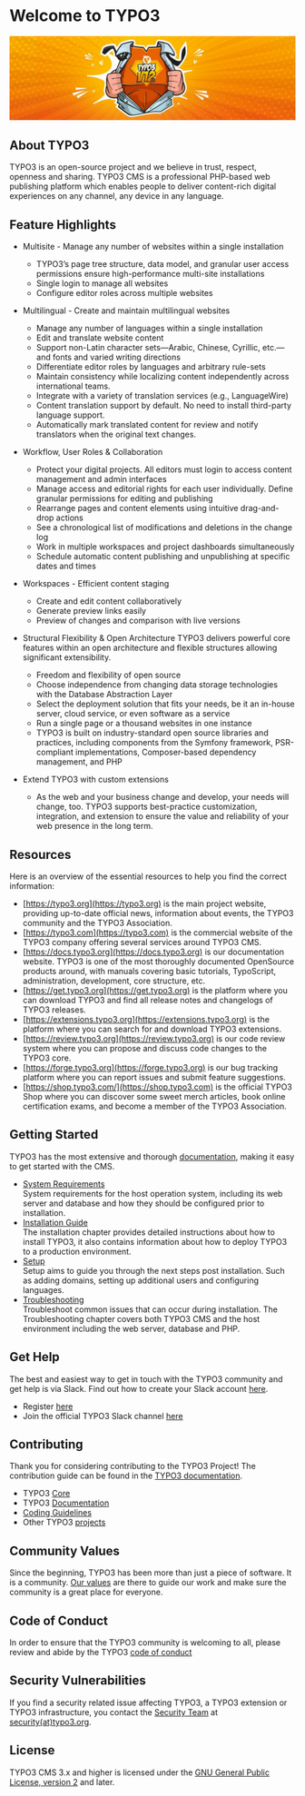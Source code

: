 # Welcome to TYPO3

![TYPO3 12 LTS has launched](/profile/images/typo3-v12-lts-banner.jpg)

## About TYPO3

TYPO3 is an open-source project and we believe in trust, respect, openness and sharing.
TYPO3 CMS is a professional PHP-based web publishing platform which enables people to deliver content-rich digital experiences on any channel, any device in any language.

## Feature Highlights

- Multisite - Manage any number of websites within a single installation
  - TYPO3’s page tree structure, data model, and granular user access permissions ensure high-performance multi-site installations
  - Single login to manage all websites
  - Configure editor roles across multiple websites

- Multilingual - Create and maintain multilingual websites
  -  Manage any number of languages within a single installation
  -  Edit and translate website content
  -  Support non-Latin character sets—Arabic, Chinese, Cyrillic, etc.—and fonts and varied writing directions
  -  Differentiate editor roles by languages and arbitrary rule-sets
  -  Maintain consistency while localizing content independently across international teams.
  -  Integrate with a variety of translation services (e.g., LanguageWire)
  -  Content translation support by default. No need to install third-party language support.
  -  Automatically mark translated content for review and notify translators when the original text changes.

- Workflow, User Roles & Collaboration
  - Protect your digital projects. All editors must login to access content management and admin interfaces
  - Manage access and editorial rights for each user individually. Define granular permissions for editing and publishing
  - Rearrange pages and content elements using intuitive drag-and-drop actions
  - See a chronological list of modifications and deletions in the change log
  - Work in multiple workspaces and project dashboards simultaneously
  - Schedule automatic content publishing and unpublishing at specific dates and times

- Workspaces - Efficient content staging
  - Create and edit content collaboratively
  - Generate preview links easily
  - Preview of changes and comparison with live versions

- Structural Flexibility & Open Architecture
TYPO3 delivers powerful core features within an open architecture and flexible structures allowing significant extensibility.
  
  - Freedom and flexibility of open source
  - Choose independence from changing data storage technologies with the Database Abstraction Layer
  - Select the deployment solution that fits your needs, be it an in-house server, cloud service, or even software as a service
  - Run a single page or a thousand websites in one instance
  - TYPO3 is built on industry-standard open source libraries and practices, including components from the Symfony framework, PSR-compliant implementations, Composer-based dependency management, and PHP

- Extend TYPO3 with custom extensions 
  -  As the web and your business change and develop, your needs will change, too. TYPO3 supports best-practice customization, integration, and extension to ensure the value and reliability of your web presence in the long term.

## Resources
Here is an overview of the essential resources to help you find the correct information:
- [https://typo3.org](https://typo3.org) is the main project website, providing up-to-date official news, information about events, the TYPO3 community and the TYPO3 Association.
- [https://typo3.com](https://typo3.com) is the commercial website of the TYPO3 company offering several services around TYPO3 CMS.
- [https://docs.typo3.org](https://docs.typo3.org) is our documentation website. TYPO3 is one of the most thoroughly documented OpenSource products around, with manuals covering basic tutorials, TypoScript, administration, development, core structure, etc.
- [https://get.typo3.org](https://get.typo3.org) is the platform where you can download TYPO3 and find all release notes and changelogs of TYPO3 releases.
- [https://extensions.typo3.org](https://extensions.typo3.org) is the platform where you can search for and download TYPO3 extensions.
- [https://review.typo3.org](https://review.typo3.org) is our code review system where you can propose and discuss code changes to the TYPO3 core.
- [https://forge.typo3.org](https://forge.typo3.org) is our bug tracking platform where you can report issues and submit feature suggestions.
- [https://shop.typo3.com/](https://shop.typo3.com) is the official TYPO3 Shop where you can discover some sweet merch articles, book online certification exams, and become a member of the TYPO3 Association.

## Getting Started
TYPO3 has the most extensive and thorough [documentation](https://docs.typo3.org), making it easy to get started with the CMS.

- [System Requirements](https://docs.typo3.org/m/typo3/tutorial-getting-started/11.5/en-us/SystemRequirements/Index.html) <br />
System requirements for the host operation system, including its web server and database and how they should be configured prior to installation.
- [Installation Guide](https://docs.typo3.org/m/typo3/tutorial-getting-started/11.5/en-us/Installation/Index.html) <br />
  The installation chapter provides detailed instructions about how to install TYPO3, it also contains information about how to deploy TYPO3 to a production environment.
- [Setup](https://docs.typo3.org/m/typo3/tutorial-getting-started/11.5/en-us/Setup/Index.html) <br />
Setup aims to guide you through the next steps post installation. Such as adding domains, setting up additional users and configuring languages.
- [Troubleshooting](https://docs.typo3.org/m/typo3/guide-installation/10.4/en-us/Troubleshooting/Index.html) <br />
  Troubleshoot common issues that can occur during installation. The Troubleshooting chapter covers both TYPO3 CMS and the host environment including the web server, database and PHP.


## Get Help

The best and easiest way to get in touch with the TYPO3 community and get help is via Slack. Find out how to create your Slack account [here](https://typo3.org/community/meet/chat-slack).

- Register [here](https://my.typo3.org/about-mytypo3org/slack)
- Join the official TYPO3 Slack channel [here](https://typo3.slack.com/)

## Contributing

Thank you for considering contributing to the TYPO3 Project! The contribution guide can be found in the [TYPO3 documentation](https://docs.typo3.org/Home/Contribute.html).

- TYPO3 [Core](https://docs.typo3.org/m/typo3/guide-contributionworkflow/master/en-us/)
- TYPO3 [Documentation](https://docs.typo3.org/m/typo3/docs-how-to-document/master/en-us/WritingDocsOfficial/Index.html)
- [Coding Guidelines](https://docs.typo3.org/m/typo3/reference-coreapi/master/en-us/CodingGuidelines/Index.html)
- Other TYPO3 [projects](https://docs.typo3.org/m/typo3/team-t3oteam/master/en-us/)

## Community Values

Since the beginning, TYPO3 has been more than just a piece of software. It is a community. [Our values](https://typo3.org/community/values) are there to guide our work and make sure the community is a great place for everyone.

## Code of Conduct

In order to ensure that the TYPO3 community is welcoming to all, please review and abide by the TYPO3 [code of conduct](https://typo3.org/community/values/code-of-conduct)

## Security Vulnerabilities

If you find a security related issue affecting TYPO3, a TYPO3 extension or TYPO3 infrastructure,
you contact the [Security Team](https://typo3.org/community/teams/security) at [security(at)typo3.org](mailto:security@typo3.org).

## License

TYPO3 CMS 3.x and higher is licensed under the [GNU General Public License, version 2](http://www.gnu.org/licenses/gpl-2.0.html) and later.